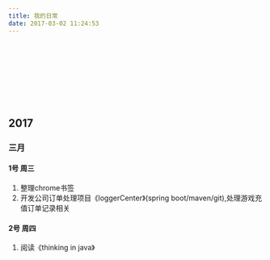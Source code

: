 ```yaml
---
title: 我的日常
date: 2017-03-02 11:24:53
---
```

<br><br><br><br><br><br><br>

## 2017
### 三月 
#### 1号 周三 
1. 整理chrome书签
2. 开发公司订单处理项目《loggerCenter》(spring boot/maven/git),处理游戏充值订单记录相关

#### 2号 周四
1. 阅读《thinking in java》
